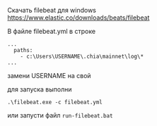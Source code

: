Скачать filebeat для windows https://www.elastic.co/downloads/beats/filebeat

В файле filebeat.yml в строке

```
...
  paths:
    - c:\Users\USERNAME\.chia\mainnet\log\*
...
```

замени USERNAME на свой

для запуска выполни

    .\filebeat.exe -c filebeat.yml

или запусти файл `run-filebeat.bat`